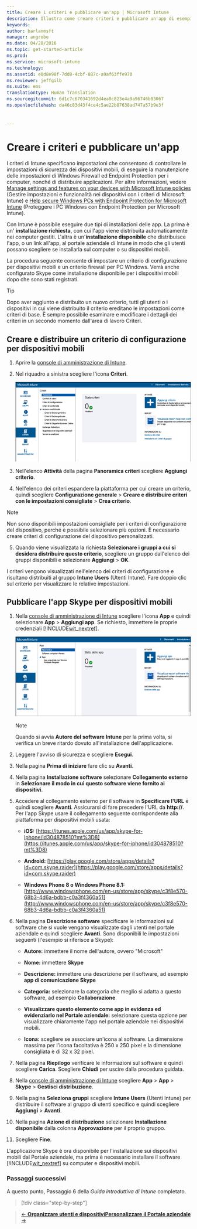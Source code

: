 ```yaml
---
title: Creare i criteri e pubblicare un'app | Microsoft Intune
description: Illustra come creare criteri e pubblicare un'app di esempio per la sottoscrizione di Intune
keywords: 
author: barlanmsft
manager: angrobe
ms.date: 04/28/2016
ms.topic: get-started-article
ms.prod: 
ms.service: microsoft-intune
ms.technology: 
ms.assetid: e0d8e98f-7dd8-4cbf-887c-a9af63ffe970
ms.reviewer: jeffgilb
ms.suite: ems
translationtype: Human Translation
ms.sourcegitcommit: 6d1c7c670341692d4ea0c823e4a9a96746b83067
ms.openlocfilehash: da46c83d43f4ce4c5ae22b87638ad747a57b9e3f


---
```


# Creare i criteri e pubblicare un'app
I criteri di Intune specificano impostazioni che consentono di controllare le impostazioni di sicurezza dei dispositivi mobili, di eseguire la manutenzione delle impostazioni di Windows Firewall ed Endpoint Protection per i computer, nonché di distribuire applicazioni. Per altre informazioni, vedere [Manage settings and features on your devices with Microsoft Intune policies](/Intune/deploy-use/manage-settings-and-features-on-your-devices-with-microsoft-intune-policies) (Gestire impostazioni e funzionalità nei dispositivi con i criteri di Microsoft Intune) e [Help secure Windows PCs with Endpoint Protection for Microsoft Intune](/Intune/deploy-use/help-secure-windows-pcs-with-endpoint-protection-for-microsoft-intune) (Proteggere i PC Windows con Endpoint Protection per Microsoft Intune).

Con Intune è possibile eseguire due tipi di installazioni delle app. La prima è un' **installazione richiesta**, con cui l'app viene distribuita automaticamente nei computer gestiti. L'altra è un'**installazione disponibile** che distribuisce l'app, o un link all'app, al portale aziendale di Intune in modo che gli utenti possano scegliere se installarla sul computer o su dispositivi mobili.

La procedura seguente consente di impostare un criterio di configurazione per dispositivi mobili e un criterio firewall per PC Windows. Verrà anche configurato Skype come installazione disponibile per i dispositivi mobili dopo che sono stati registrati.

> [!TIP]
> Dopo aver aggiunto e distribuito un nuovo criterio, tutti gli utenti o i dispositivi in cui viene distribuito il criterio ereditano le impostazioni come criteri di base. È sempre possibile esaminare e modificare i dettagli dei criteri in un secondo momento dall'area di lavoro Criteri.


## Creare e distribuire un criterio di configurazione per dispositivi mobili

1.  Aprire la [console di amministrazione di Intune](https://manage.microsoft.com/).

2.  Nel riquadro a sinistra scegliere l'icona **Criteri**.

    ![admin-console-policy-workspace](./media/policy.png)

3.  Nell'elenco **Attività** della pagina **Panoramica criteri** scegliere **Aggiungi criterio**.

4.  Nell'elenco dei criteri espandere la piattaforma per cui creare un criterio, quindi scegliere **Configurazione generale** > **Creare e distribuire criteri con le impostazioni consigliate** > **Crea criterio**.

> [!NOTE]
> Non sono disponibili impostazioni consigliate per i criteri di configurazione del dispositivo, perché è possibile selezionare più opzioni. È necessario creare criteri di configurazione del dispositivo personalizzati.


5.  Quando viene visualizzata la richiesta **Selezionare i gruppi a cui si desidera distribuire questo criterio**, scegliere un gruppo dall'elenco dei gruppi disponibili e selezionare **Aggiungi** > **OK**.

I criteri vengono visualizzati nell'elenco dei criteri di configurazione e risultano distribuiti al gruppo **Intune Users** (Utenti Intune). Fare doppio clic sul criterio per visualizzare le relative impostazioni.

## Pubblicare l'app Skype per dispositivi mobili

1.  Nella [console di amministrazione di Intune](https://manage.microsoft.com/) scegliere l'icona **App** e quindi selezionare **App** > **Aggiungi app**. Se richiesto, immettere le proprie credenziali [!INCLUDE[wit_nextref](../includes/wit_nextref_md.md)].

    ![admin-console-apps-workspace](./media/apps.png)

    > [!NOTE]
    > Quando si avvia **Autore del software Intune** per la prima volta, si verifica un breve ritardo dovuto all'installazione dell'applicazione.

2.  Leggere l'avviso di sicurezza e scegliere **Esegui**.

3.  Nella pagina **Prima di iniziare** fare clic su **Avanti**.

4.  Nella pagina **Installazione software** selezionare **Collegamento esterno** in **Selezionare il modo in cui questo software viene fornito ai dispositivi**.

5.  Accedere al collegamento esterno per il software in **Specificare l'URL** e quindi scegliere **Avanti**. Assicurarsi di fare precedere l'URL da **http://**. Per l'app Skype usare il collegamento seguente corrispondente alla piattaforma per dispositivi mobili usata:

    -   **iOS:**   [https://itunes.apple.com/us/app/skype-for-iphone/id304878510?mt%3D8](https://itunes.apple.com/us/app/skype-for-iphone/id304878510?mt%3D8)

    -   **Android:**  [https://play.google.com/store/apps/details?id=com.skype.raider](https://play.google.com/store/apps/details?id=com.skype.raider)

    -   **Windows Phone 8 o Windows Phone 8.1:**  [http://www.windowsphone.com/en-us/store/app/skype/c3f8e570-68b3-4d6a-bdbb-c0a3f4360a51](http://www.windowsphone.com/en-us/store/app/skype/c3f8e570-68b3-4d6a-bdbb-c0a3f4360a51)

6.  Nella pagina **Descrizione software** specificare le informazioni sul software che si vuole vengano visualizzate dagli utenti nel portale aziendale e quindi scegliere **Avanti**. Sono disponibili le impostazioni seguenti (l'esempio si riferisce a Skype):

    -   **Autore:** immettere il nome dell'autore, ovvero "Microsoft"

    -   **Nome:** immettere **Skype**

    -   **Descrizione:** immettere una descrizione per il software, ad esempio **app di comunicazione Skype**

    -   **Categoria:** selezionare la categoria che meglio si adatta a questo software, ad esempio **Collaborazione**

    -   **Visualizzare questo elemento come app in evidenza ed evidenziarlo nel Portale aziendale:** selezionare questa opzione per visualizzare chiaramente l'app nel portale aziendale nei dispositivi mobili.

    -   **Icona:** scegliere se associare un'icona al software. La dimensione massima per l'icona facoltativa è 250 x 250 pixel e la dimensione consigliata è di 32 x 32 pixel.

7.  Nella pagina **Riepilogo** verificare le informazioni sul software e quindi scegliere **Carica**. Scegliere **Chiudi** per uscire dalla procedura guidata.

8.  Nella [console di amministrazione di Intune](https://manage.microsoft.com/) scegliere **App** > **App** > **Skype** > **Gestisci distribuzione**.

9. Nella pagina **Seleziona gruppi** scegliere **Intune Users** (Utenti Intune) per distribuire il software al gruppo di utenti specifico e quindi scegliere **Aggiungi** > **Avanti**.

10. Nella pagina **Azione di distribuzione** selezionare **Installazione disponibile** dalla colonna **Approvazione** per il proprio gruppo.

11. Scegliere **Fine**.

L'applicazione Skype è ora disponibile per l'installazione sui dispositivi mobili dal Portale aziendale, ma prima è necessario installare il software [!INCLUDE[wit_nextref](../includes/wit_nextref_md.md)] su computer e dispositivi mobili.


### Passaggi successivi
A questo punto, Passaggio 6 della *Guida introduttiva di Intune* completato.

>[!div class="step-by-step"]

>[&larr; **Organizzare utenti e dispositivi**](.\start-with-a-paid-subscription-to-microsoft-intune-step-5.md)[**Personalizzare il Portale aziendale** &rarr;](.\start-with-a-paid-subscription-to-microsoft-intune-step-7.md)  



<!--HONumber=Aug16_HO4-->


